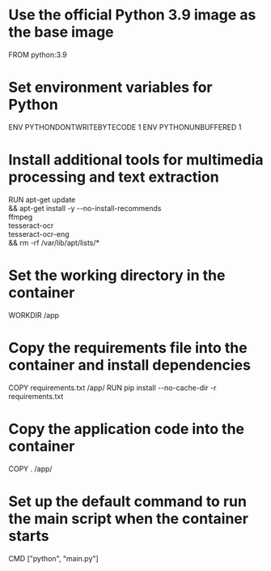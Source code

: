 # Use the official Python 3.9 image as the base image
FROM python:3.9

# Set environment variables for Python
ENV PYTHONDONTWRITEBYTECODE 1
ENV PYTHONUNBUFFERED 1

# Install additional tools for multimedia processing and text extraction
RUN apt-get update \
    && apt-get install -y --no-install-recommends \
        ffmpeg \
        tesseract-ocr \
        tesseract-ocr-eng \
    && rm -rf /var/lib/apt/lists/*

# Set the working directory in the container
WORKDIR /app

# Copy the requirements file into the container and install dependencies
COPY requirements.txt /app/
RUN pip install --no-cache-dir -r requirements.txt

# Copy the application code into the container
COPY . /app/

# Set up the default command to run the main script when the container starts
CMD ["python", "main.py"]
